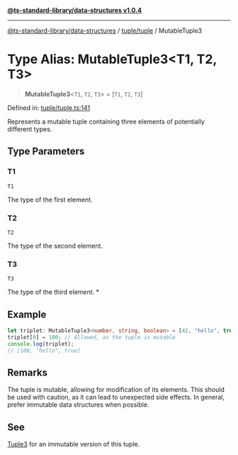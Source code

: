 [**@ts-standard-library/data-structures v1.0.4**](../../../README.md)

***

[@ts-standard-library/data-structures](../../../modules.md) / [tuple/tuple](../README.md) / MutableTuple3

# Type Alias: MutableTuple3\<T1, T2, T3\>

> **MutableTuple3**\<`T1`, `T2`, `T3`\> = \[`T1`, `T2`, `T3`\]

Defined in: [tuple/tuple.ts:141](https://github.com/gabaudette/ts-stdlib/blob/ea80ba1db09c741e99f8cb19e94e5a29b81b623b/packages/data-structures/src/tuple/tuple.ts#L141)

Represents a mutable tuple containing three elements of potentially different types.

## Type Parameters

### T1

`T1`

The type of the first element.

### T2

`T2`

The type of the second element.

### T3

`T3`

The type of the third element. *

## Example

```typescript
let triplet: MutableTuple3<number, string, boolean> = [42, "hello", true];
triplet[0] = 100; // Allowed, as the tuple is mutable
console.log(triplet);
// [100, "hello", true]
```

## Remarks

The tuple is mutable, allowing for modification of its elements.
This should be used with caution, as it can lead to unexpected side effects.
In general, prefer immutable data structures when possible.

## See

[Tuple3](Tuple3.md) for an immutable version of this tuple.
